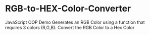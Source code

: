 # RGB-to-HEX-Color-Converter

JavaScript OOP Demo
Generates an RGB Color using a function that requires 3 colors (R,G,B).
Convert the RGB Color to a Hex Color
